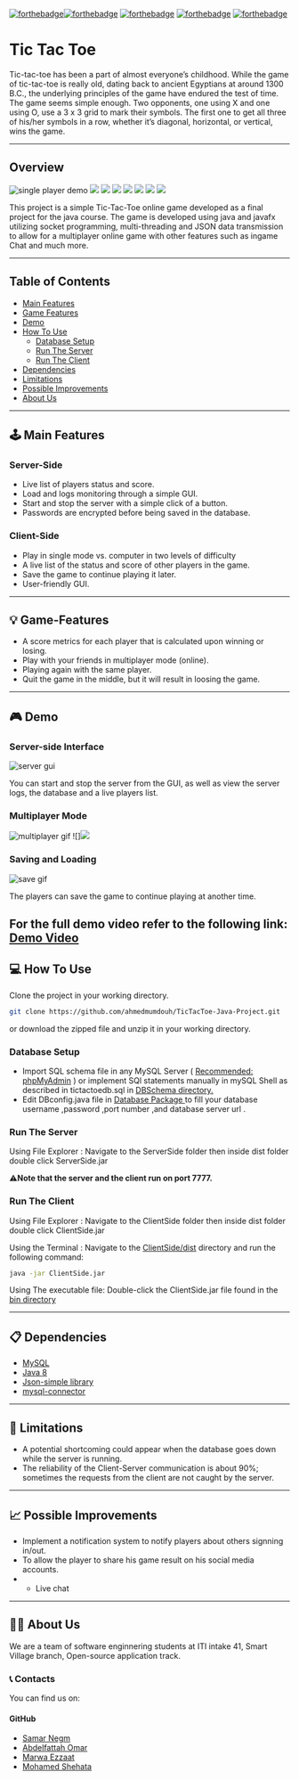 [![forthebadge](https://forthebadge.com/images/badges/built-by-developers.svg)](https://forthebadge.com)[![forthebadge](https://forthebadge.com/images/badges/uses-brains.svg)](https://forthebadge.com)
[![forthebadge](https://forthebadge.com/images/badges/powered-by-coffee.svg)](https://forthebadge.com)
[![forthebadge](https://forthebadge.com/images/badges/powered-by-black-magic.svg)](https://forthebadge.com)
[![forthebadge](https://forthebadge.com/images/badges/makes-people-smile.svg)](https://forthebadge.com)


# **Tic Tac Toe**

Tic-tac-toe has been a part of almost everyone’s childhood.
While the game of tic-tac-toe is really old, dating back to ancient Egyptians at around 1300 B.C., the underlying principles of the game have endured the test of time. The game seems simple enough. Two opponents, one using X and one using O, use a 3 x 3 grid to mark their symbols. The first one to get all three of his/her symbols in a row, whether it’s diagonal, horizontal, or vertical, wins the game.

---
## Overview

![single player demo](https://github.com/SamarNegm/TicTacToeJavaProject/blob/master/Demo/login.png)
![](https://github.com/SamarNegm/TicTacToeJavaProject/blob/master/Demo/welcime.png)
![](https://github.com/SamarNegm/TicTacToeJavaProject/blob/master/Demo/start.png)
![](https://github.com/SamarNegm/TicTacToeJavaProject/blob/master/Demo/new%20game.png)
![](https://github.com/SamarNegm/TicTacToeJavaProject/blob/master/Demo/difficulty.png)
![](https://github.com/SamarNegm/TicTacToeJavaProject/blob/master/Demo/play%20with%20computer.png)
![](https://github.com/SamarNegm/TicTacToeJavaProject/blob/master/Demo/invite.PNG)
![](https://github.com/SamarNegm/TicTacToeJavaProject/blob/master/Demo/playing.PNG)

This project is a simple Tic-Tac-Toe online game developed as a final project for the java course.
The game is developed using java and javafx utilizing socket programming, multi-threading
and JSON data transmission to allow for a multiplayer online game with other features such as ingame Chat and much more.

---
## Table of Contents

<!-- TOC -->
- [Main Features](https://github.com/SamarNegm/TicTacToeJavaProject/edit/master/README.md#%EF%B8%8F-main-features)
- [Game Features](https://github.com/SamarNegm/TicTacToeJavaProject/edit/master/README.md#-game-features)
- [Demo](https://github.com/SamarNegm/TicTacToeJavaProject/edit/master/README.md#-demo)
- [How To Use](https://github.com/SamarNegm/TicTacToeJavaProject/edit/master/README.md#-how-to-use)
    - [Database Setup](#database-setup)
    - [Run The Server](#run-the-server)
    - [Run The Client](#run-the-client)
- [Dependencies](#dependencies)
- [Limitations](#limitations)
- [Possible Improvements](#possible-improvements)
- [About Us](https://github.com/SamarNegm/TicTacToeJavaProject/edit/master/README.md#-about-us)

<!-- /TOC -->



---
## 🕹️ Main Features

### Server-Side

- Live list of players status and score.
- Load and logs monitoring through a simple GUI.
- Start and stop the server with a simple click of a button.
- Passwords are encrypted before being saved in the database.

### Client-Side

- Play in single mode vs. computer in two levels of difficulty
- A live list of the status and score of other players in the game.
- Save the game to continue playing it later.
- User-friendly GUI.

---
## 💡 Game-Features

- A score metrics for each player that is calculated upon winning or losing.
- Play with your friends in multiplayer mode (online).
- Playing again with the same player.
- Quit the game in the middle, but it will result in loosing the game.

---
## 🎮 Demo

### Server-side Interface

![server gui](https://github.com/SamarNegm/TicTacToeJavaProject/blob/master/Demo/server.png)

You can start and stop the server from the GUI, as well as view the server logs, the database and a live players list.

### Multiplayer Mode

![multiplayer gif](https://github.com/SamarNegm/TicTacToeJavaProject/blob/master/Demo/new%20game.png)
![]![](https://github.com/SamarNegm/TicTacToeJavaProject/blob/master/Demo/playing.PNG)


### Saving and Loading

![save gif](https://github.com/SamarNegm/TicTacToeJavaProject/blob/master/Demo/saved.PNG)

The players can save the game to continue playing at another time.

For the full demo video refer to the following link: [Demo Video](https://github.com/SamarNegm/TicTacToeJavaProject/blob/master/Demo/tic-tac-toe.mkv)
---
## 💻 How To Use

Clone the project in your working directory.

```bash
git clone https://github.com/ahmedmumdouh/TicTacToe-Java-Project.git
```

or download the zipped file and unzip it in your working directory.


### Database Setup

- Import SQL schema file in any MySQL Server ( <u>Recommended: phpMyAdmin</u> ) or implement SQl statements manually in mySQL Shell as described in tictactoedb.sql in [DBSchema directory.](https://github.com/SamarNegm/TicTacToeJavaProject/tree/master/ServerSide/Database%20Schema)
- Edit DBconfig.java file in  [Database Package ](https://github.com/SamarNegm/TicTacToeJavaProject/tree/master/ServerSide/src/database) to fill your database username ,password ,port number ,and database server url .

### Run The Server

Using File Explorer : Navigate to the ServerSide folder then inside dist folder double click ServerSide.jar



⚠️**Note that the server and the client run on port 7777.**

### Run The Client

Using File Explorer : Navigate to the ClientSide folder then inside dist folder double click ClientSide.jar

Using the Terminal : Navigate to the [ClientSide/dist](https://github.com/SamarNegm/TicTacToeJavaProject/tree/master/ClientSide/dist) directory and run the following command:

```bash
java -jar ClientSide.jar
```

Using The executable file: Double-click the ClientSide.jar file found in the [bin directory](https://github.com/SamarNegm/TicTacToeJavaProject/tree/master/ClientSide/bin)

---
## 📋 Dependencies

* [MySQL](https://www.mysql.com/)
* [Java 8](https://www.oracle.com/java/technologies/javase/javase-jdk8-downloads.html/)
* [Json-simple library](https://github.com/fangyidong/json-simple)
* [mysql-connector](https://dev.mysql.com/downloads/connector/j/)


---
## 🚫 Limitations

- A potential shortcoming could appear when the database goes down while the server is running.
- The reliability of the Client-Server communication is about 90%; sometimes the requests from the client are not caught by the server.

---
## 📈 Possible Improvements

- Implement a notification system to notify players about others signning in/out.
- To allow the player to share his game result on his social media accounts.
- - Live chat
---
## 👨‍💻 About Us

We are a team of software enginnering students at ITI intake 41, Smart Village branch, Open-source application track.

### 📞 Contacts

You can find us on:


#### GitHub

- [Samar Negm](https://github.com/SamarNegm)
- [Abdelfattah Omar](https://github.com/AbdelfattahOmar)
- [Marwa Ezzaat](https://github.com/MarwaEzzatMo)
- [Mohamed Shehata](https://github.com/Mohamed-Shhata)
